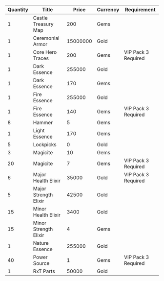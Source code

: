 | Quantity | Title | Price | Currency |  Requirement |
| -------- | ----- | ----- | -------- |  ----------- |
| 1 | Castle Treasury Map | 200 | Gems |  |
| 1 | Ceremonial Armor | 15000000 | Gold |  |
| 1 | Core Hero Traces | 200 | Gems | VIP Pack 3 Required |
| 1 | Dark Essence | 255000 | Gold |  |
| 1 | Dark Essence | 170 | Gems |  |
| 1 | Fire Essence | 255000 | Gold |  |
| 1 | Fire Essence | 140 | Gems | VIP Pack 3 Required |
| 8 | Hammer | 5 | Gems |  |
| 1 | Light Essence | 170 | Gems |  |
| 5 | Lockpicks | 0 | Gold |  |
| 3 | Magicite | 10 | Gems |  |
| 20 | Magicite | 7 | Gems | VIP Pack 3 Required |
| 6 | Major Health Elixir | 35000 | Gold | VIP Pack 3 Required |
| 5 | Major Strength Elixir | 42500 | Gold |  |
| 15 | Minor Health Elixir | 3400 | Gold |  |
| 15 | Minor Strength Elixir | 4 | Gems |  |
| 1 | Nature Essence | 255000 | Gold |  |
| 40 | Power Source | 1 | Gems | VIP Pack 3 Required |
| 1 | RxT Parts | 50000 | Gold |  |
